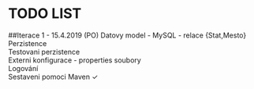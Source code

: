# TODO LIST

##Iterace 1 - 15.4.2019 (PO)
Datovy model - MySQL - relace {Stat,Mesto}<br />
Perzistence<br />
Testovani perzistence<br />
Externi konfigurace - properties soubory<br />
Logování<br />
Sestaveni pomoci Maven ✓ <br /> 
